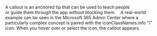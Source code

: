 A callout is an anchored tip that can be used to teach people or guide them through the app without blocking them. 
 
A real-world example can be seen in the Microsoft 365 Admin Center where a particularly complex concept is paired with the iconClassNames.info "i" icon. When you hover over or select the icon, the callout appears. 
